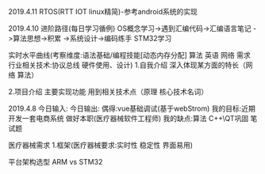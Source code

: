 2019.4.11
RTOS(RTT IOT linux精简)-参考android系统的实现

2019.4.10 
进阶路径(每日学习循例)
OS概念学习->遇到汇编代码->汇编语言笔记
         ->算法思想->积累
         ->系统设计->编码练手 STM32学习
         
实时水平曲线(考察维度:语法基础/编程技能[动态内存分配] 算法 英语 网络 需求 行业相关技术:协议总线 硬件使用、设计)
1.自我介绍
深入体现某方面的特长（网络 算法）

2.项目介绍
主要实现功能
用到相关技术点（原理 核心技术名词）


2019.4.8
今日输入:
今日输出:
偶得:vue基础调试(基于webStrom)
我的目标:近期开发一套电商系统 做好本职(医疗器械软件工程师)
我的缺点:算法 C++\QT巩固 笔试题 

医疗器械需求
1.框架(医疗器械要求:实时性 稳定性 界面易用)

平台架构选型
ARM vs STM32
